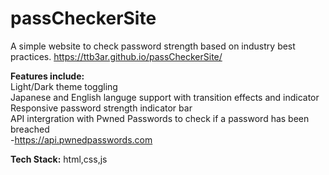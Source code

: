 # passCheckerSite
A simple website to check password strength based on industry best practices.
https://ttb3ar.github.io/passCheckerSite/ 
  
**Features include:**  
Light/Dark theme toggling  
Japanese and English languge support with transition effects and indicator  
Responsive password strength indicator bar  
API intergration with Pwned Passwords to check if a password has been breached  
 -https://api.pwnedpasswords.com


**Tech Stack:**
html,css,js 
